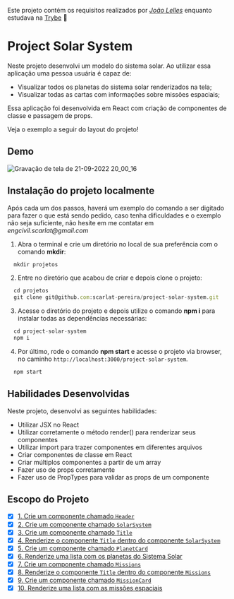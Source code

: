 Este projeto contém os requisitos realizados por _[João Lelles](https://www.linkedin.com/in/joaolelles)_ enquanto estudava na [Trybe](https://www.betrybe.com/) :rocket:

# Project Solar System

Neste projeto desenvolvi um modelo do sistema solar. Ao utilizar essa aplicação uma pessoa usuária é capaz de:

 - Visualizar todos os planetas do sistema solar renderizados na tela;
 - Visualizar todas as cartas com informações sobre missões espaciais;

  Essa aplicação foi desenvolvida em React com criação de componentes de classe e passagem de props.

Veja o exemplo a seguir do layout do projeto!

## Demo

![Gravação de tela de 21-09-2022 20_00_16](https://user-images.githubusercontent.com/108958216/215821085-b91c6e77-2fd3-41c8-86a1-19bfc67d20c1.gif)

## Instalação do projeto localmente

Após cada um dos passos, haverá um exemplo do comando a ser digitado para fazer o que está sendo pedido, caso tenha dificuldades e o exemplo não seja suficiente, não hesite em me contatar em _engcivil.scarlat@gmail.com_ 

1. Abra o terminal e crie um diretório no local de sua preferência com o comando **mkdir**:
```javascript
  mkdir projetos
```

2. Entre no diretório que acabou de criar e depois clone o projeto:
```javascript
  cd projetos
  git clone git@github.com:scarlat-pereira/project-solar-system.git
```

3. Acesse o diretório do projeto e depois utilize o comando **npm i** para instalar todas as dependências necessárias:
```javascript
  cd project-solar-system
  npm i
```

4. Por último, rode o comando **npm start** e acesse o projeto via browser, no caminho `http://localhost:3000/project-solar-system`.

```javascript
  npm start
```

## Habilidades Desenvolvidas

Neste projeto, desenvolvi as seguintes habilidades:

 - Utilizar JSX no React
 - Utilizar corretamente o método render() para renderizar seus componentes
 - Utilizar import para trazer componentes em diferentes arquivos
 - Criar componentes de classe em React
 - Criar múltiplos componentes a partir de um array
 - Fazer uso de props corretamente
 - Fazer uso de PropTypes para validar as props de um componente

## Escopo do Projeto

- [x] [1. Crie um componente chamado `Header`](#1-crie-um-componente-chamado-header)
- [x] [2. Crie um componente chamado `SolarSystem`](#2-crie-um-componente-chamado-solarSystem)
- [x] [3. Crie um componente chamado `Title`](#3-crie-um-componente-chamado-title)
- [x] [4. Renderize o componente `Title` dentro do componente `SolarSystem`](#4-renderize-o-componente-title-dentro-do-componente-solarSystem) 
- [x] [5. Crie um componente chamado `PlanetCard`](#5-crie-um-componente-chamado-planetCard)
- [x] [6. Renderize uma lista com os planetas do Sistema Solar](#6-renderize-uma-lista-com-os-planetas-do-sistema-solar)
- [x] [7. Crie um componente chamado `Missions`](#7-crie-um-componente-chamado-missions) 
- [x] [8. Renderize o componente `Title` dentro do componente `Missions`](#8-renderize-o-componente-title-dentro-do-componente-missions)
- [x] [9. Crie um componente chamado `MissionCard`](#9-crie-um-componente-chamado-missioncard)
- [x] [10. Renderize uma lista com as missões espaciais](#10-renderize-uma-lista-com-as-missões-espaciais)
